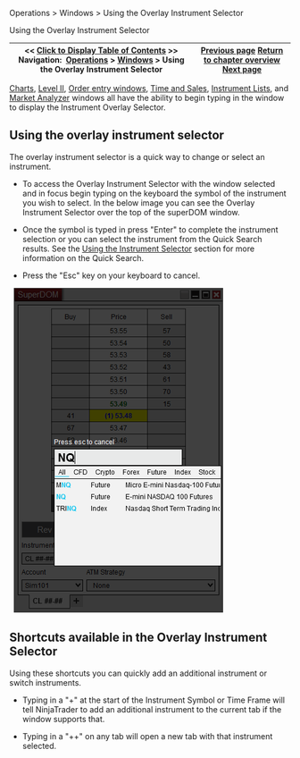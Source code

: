 ﻿
Operations \> Windows \> Using the Overlay Instrument Selector

Using the Overlay Instrument Selector

| \<\< [Click to Display Table of Contents](instrument_overlay_selector.md) \>\> **Navigation:**     [Operations](operations.md) \> [Windows](window_tabs.md) \> Using the Overlay Instrument Selector | [Previous page](usingtheinstrumentselector.md) [Return to chapter overview](window_tabs.md) [Next page](using_tabs.md) |
| --- | --- |
[Charts](charts.md), [Level II](level_ii.md), [Order entry windows](order_entry.md), [Time and Sales](time__sales.md), [Instrument Lists](instrument_lists.md), and [Market Analyzer](market_analyzer.md) windows all have the ability to begin typing in the window to display the Instrument Overlay Selector. 
 
## Using the overlay instrument selector
The overlay instrument selector is a quick way to change or select an instrument. 
 
- To access the Overlay Instrument Selector with the window selected and in focus begin typing on the keyboard the symbol of the instrument you wish to select. In the below image you can see the Overlay Instrument Selector over the top of the superDOM window.

- Once the symbol is typed in press "Enter" to complete the instrument selection or you can select the instrument from the Quick Search results. See the [Using the Instrument Selector](usingtheinstrumentselector.md) section for more information on the Quick Search.

- Press the "Esc" key on your keyboard to cancel.

 
![Window_OverlayInstrumentSelector](window_overlayinstrumentselector.png)
 
## Shortcuts available in the Overlay Instrument Selector
Using these shortcuts you can quickly add an additional instrument or switch instruments. 
 
- Typing in a "\+" at the start of the Instrument Symbol or Time Frame will tell NinjaTrader to add an additional instrument to the current tab if the window supports that. 

- Typing in a "\+\+" on any tab will open a new tab with that instrument selected.
